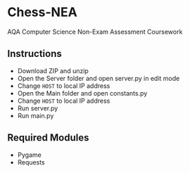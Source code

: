 # Chess-NEA
AQA Computer Science Non-Exam Assessment Coursework

## Instructions
- Download ZIP and unzip
- Open the Server folder and open server.py in edit mode
- Change `HOST` to local IP address
- Open the Main folder and open constants.py
- Change `HOST` to local IP address
- Run server.py
- Run main.py

## Required Modules
- Pygame
- Requests
